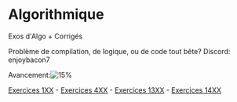 # Algorithmique
Exos d'Algo + Corrigés

Problème de compilation, de logique, ou de code tout bête?
Discord: enjoybacon7

Avancement:![15%](https://progress-bar.dev/15)
<!-- 19/120 -->

[Exercices 1XX](/Exercices/1XX%20-%20Algorithme/README.md) - [Exercices 4XX](/Exercices/4XX%20-%20Entrées%20Sorties//README.md) - [Exercices 13XX](/Exercices/13XX%20-%20Structures//README.md) - [Exercices 14XX](/Exercices/14XX%20-%20Fichiers%20Texte//README.md)